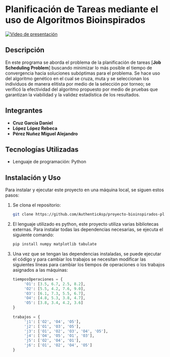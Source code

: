 # Planificación de Tareas mediante el uso de Algoritmos Bioinspirados

[![Video de presentación](https://img.youtube.com/vi/NVlVY9CKNRs/0.jpg)](https://www.youtube.com/watch?v=NVlVY9CKNRs)

## Descripción

En este programa se aborda el problema de la planificación de tareas [<b>Job Scheduling Problem</b>] buscando minimizar lo más posible el tiempo de convergencia hacia soluciones subóptimas para el problema.
Se hace uso del algoritmo genético en el cual se cruza, muta y se seleccionan los individuos de manera elitista por medio de la selección por torneo; se verificó la efectividad del algoritmo propuesto por medio
de pruebas que garantizan la viabilidad y la validez estadística de los resultados.

## Integrantes

- **Cruz García Daniel** 
- **López López Rebeca** 
- **Pérez Nuñez Miguel Alejandro** 

## Tecnologías Utilizadas

- Lenguaje de programación: Python

## Instalación y Uso

Para instalar y ejecutar este proyecto en una máquina local, se siguen estos pasos:

1. Se clona el repositorio:
   ```bash
   git clone https://github.com/AuthenticAsp/proyecto-bioinspirados-planificaci-n-de-tareas

2. El lenguaje utilizado es python, este proyecto utiliza varias bibliotecas externas. Para instalar todas las dependencias necesarias, se ejecuta el siguiente comando:
   ```bash
   pip install numpy matplotlib tabulate
   
3. Una vez que se tengan las dependencias instaladas, se puede ejecutar el código y para cambiar los trabajos se necesitan modificar las siguientes líneas para cambiar los tiempos de operaciones o los trabajos asignados a las máquinas:
   ```python
   tiemposOperaciones = {
        'O1': [3.5, 6.7, 2.5, 8.2],
        'O2': [5.5, 4.2, 7.6, 9.0],
        'O3': [6.1, 7.3, 5.5, 6.7],
        'O4': [4.8, 5.3, 3.8, 4.7],
        'O5': [3.8, 3.4, 4.2, 3.6]
   }
    
   trabajos = {
        'j1': ['O2', 'O4', 'O5'],
        'j2': ['O1', 'O3', 'O5'],
        'j3': ['O1', 'O2', 'O3', 'O4', 'O5'],
        'j4': ['O4', 'O5', 'O1', 'O3'],
        'j5': ['O2', 'O4', 'O1'],
        'j6': ['O1', 'O2', 'O4', 'O5']
   }
